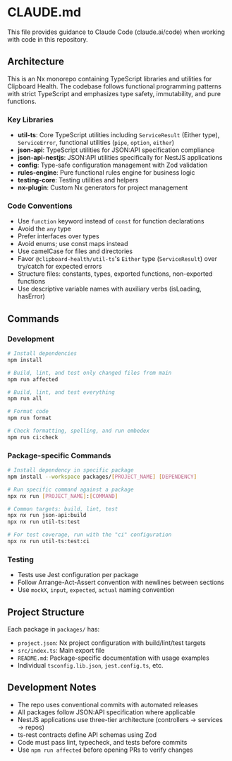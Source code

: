 # CLAUDE.md

This file provides guidance to Claude Code (claude.ai/code) when working with code in this repository.

## Architecture

This is an Nx monorepo containing TypeScript libraries and utilities for Clipboard Health. The codebase follows functional programming patterns with strict TypeScript and emphasizes type safety, immutability, and pure functions.

### Key Libraries

- **util-ts**: Core TypeScript utilities including `ServiceResult` (Either type), `ServiceError`, functional utilities (`pipe`, `option`, `either`)
- **json-api**: TypeScript utilities for JSON:API specification compliance
- **json-api-nestjs**: JSON:API utilities specifically for NestJS applications
- **config**: Type-safe configuration management with Zod validation
- **rules-engine**: Pure functional rules engine for business logic
- **testing-core**: Testing utilities and helpers
- **nx-plugin**: Custom Nx generators for project management

### Code Conventions

- Use `function` keyword instead of `const` for function declarations
- Avoid the `any` type
- Prefer interfaces over types
- Avoid enums; use const maps instead
- Use camelCase for files and directories
- Favor `@clipboard-health/util-ts`'s `Either` type (`ServiceResult`) over try/catch for expected errors
- Structure files: constants, types, exported functions, non-exported functions
- Use descriptive variable names with auxiliary verbs (isLoading, hasError)

## Commands

### Development

```bash
# Install dependencies
npm install

# Build, lint, and test only changed files from main
npm run affected

# Build, lint, and test everything
npm run all

# Format code
npm run format

# Check formatting, spelling, and run embedex
npm run ci:check
```

### Package-specific Commands

```bash
# Install dependency in specific package
npm install --workspace packages/[PROJECT_NAME] [DEPENDENCY]

# Run specific command against a package
npx nx run [PROJECT_NAME]:[COMMAND]

# Common targets: build, lint, test
npx nx run json-api:build
npx nx run util-ts:test

# For test coverage, run with the "ci" configuration
npx nx run util-ts:test:ci
```

### Testing

- Tests use Jest configuration per package
- Follow Arrange-Act-Assert convention with newlines between sections
- Use `mockX`, `input`, `expected`, `actual` naming convention

## Project Structure

Each package in `packages/` has:

- `project.json`: Nx project configuration with build/lint/test targets
- `src/index.ts`: Main export file
- `README.md`: Package-specific documentation with usage examples
- Individual `tsconfig.lib.json`, `jest.config.ts`, etc.

## Development Notes

- The repo uses conventional commits with automated releases
- All packages follow JSON:API specification where applicable
- NestJS applications use three-tier architecture (controllers → services → repos)
- ts-rest contracts define API schemas using Zod
- Code must pass lint, typecheck, and tests before commits
- Use `npm run affected` before opening PRs to verify changes
